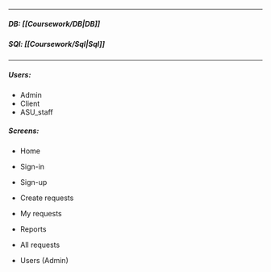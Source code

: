 
___
##### DB: [[Coursework/DB|DB]]
##### SQl: [[Coursework/Sql|Sql]]
___
##### Users:
- Admin
- Client
- ASU_staff

##### Screens:
- Home
- Sign-in
- Sign-up

- Create requests
- My requests
- Reports
- All requests

- Users (Admin)
